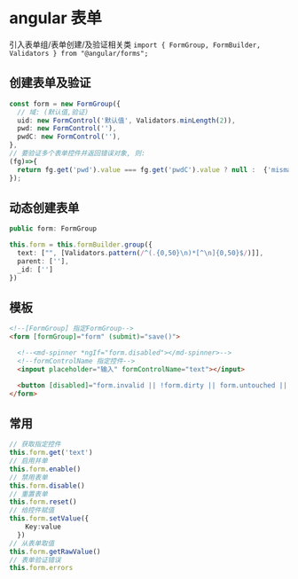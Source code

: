 # angular 表单

引入表单组/表单创建/及验证相关类
`import { FormGroup, FormBuilder, Validators } from "@angular/forms";`


## 创建表单及验证

```ts
const form = new FormGroup({
  // 域: (默认值,验证)
  uid: new FormControl('默认值', Validators.minLength(2)),
  pwd: new FormControl(''),
  pwdC: new FormControl(''),
},
// 要验证多个表单控件并返回错误对象, 则:
(fg)=>{
  return fg.get('pwd').value === fg.get('pwdC').value ? null :  {'mismatch': true}
});
```

## 动态创建表单

```ts
public form: FormGroup

this.form = this.formBuilder.group({
  text: ["", [Validators.pattern(/^(.{0,50}\n)*[^\n]{0,50}$/)]],
  parent: [''],
  _id: ['']
})
```

## 模板

```html
<!--[FormGroup] 指定FormGroup-->
<form [formGroup]="form" (submit)="save()">

  <!--<md-spinner *ngIf="form.disabled"></md-spinner>-->
  <!--formControlName 指定控件-->
  <inpout placeholder="输入" formControlName="text"></input>

  <button [disabled]="form.invalid || !form.dirty || form.untouched || form.disabled">保存</button>
</form>

```

## 常用

```ts
// 获取指定控件
this.form.get('text')
// 启用并单
this.form.enable() 
// 禁用表单
this.form.disable()
// 重置表单
this.form.reset()
// 给控件赋值
this.form.setValue({
    Key:value
  })
// 从表单取值
this.form.getRawValue()
// 表单验证错误
this.form.errors
```